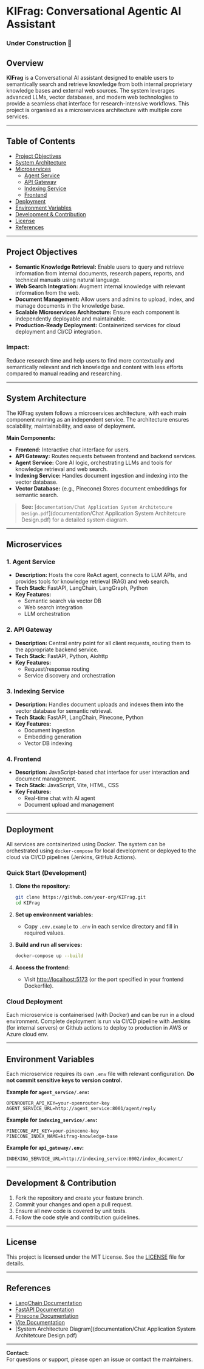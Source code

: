 # KIFrag: Conversational Agentic AI Assistant

### Under Construction :construction:

## Overview

**KIFrag** is a Conversational AI assistant designed to enable users to semantically search and retrieve knowledge from both internal proprietary knowledge bases and external web sources. The system leverages advanced LLMs, vector databases, and modern web technologies to provide a seamless chat interface for research-intensive workflows. This project is organised as a microservices architecture with multiple core services.


---

## Table of Contents

- [Project Objectives](#project-objectives)
- [System Architecture](#system-architecture)
- [Microservices](#microservices)
  - [Agent Service](#agent-service)
  - [API Gateway](#api-gateway)
  - [Indexing Service](#indexing-service)
  - [Frontend](#frontend)
- [Deployment](#deployment)
- [Environment Variables](#environment-variables)
- [Development & Contribution](#development--contribution)
- [License](#license)
- [References](#references)

---

## Project Objectives

- **Semantic Knowledge Retrieval:** Enable users to query and retrieve information from internal documents, research papers, reports, and technical manuals using natural language.
- **Web Search Integration:** Augment internal knowledge with relevant information from the web.
- **Document Management:** Allow users and admins to upload, index, and manage documents in the knowledge base.
- **Scalable Microservices Architecture:** Ensure each component is independently deployable and maintainable.
- **Production-Ready Deployment:** Containerized services for cloud deployment and CI/CD integration.

### Impact: 
Reduce research time and help users to find more contextually and semantically relevant and rich knowledge and content with less efforts compared to manual reading and researching.

---

## System Architecture

The KIFrag system follows a microservices architecture, with each main component running as an independent service. The architecture ensures scalability, maintainability, and ease of deployment.

**Main Components:**
- **Frontend:** Interactive chat interface for users.
- **API Gateway:** Routes requests between frontend and backend services.
- **Agent Service:** Core AI logic, orchestrating LLMs and tools for knowledge retrieval and web search.
- **Indexing Service:** Handles document ingestion and indexing into the vector database.
- **Vector Database:** (e.g., Pinecone) Stores document embeddings for semantic search.

> **See:** [`documentation/Chat Application System Architetcure Design.pdf`](documentation/Chat Application System Architetcure Design.pdf) for a detailed system diagram.

---

## Microservices

### 1. Agent Service

- **Description:** Hosts the core ReAct agent, connects to LLM APIs, and provides tools for knowledge retrieval (RAG) and web search.
- **Tech Stack:** FastAPI, LangChain, LangGraph, Python
- **Key Features:**
  - Semantic search via vector DB
  - Web search integration
  - LLM orchestration

### 2. API Gateway

- **Description:** Central entry point for all client requests, routing them to the appropriate backend service.
- **Tech Stack:** FastAPI, Python, Aiohttp
- **Key Features:**
  - Request/response routing
  - Service discovery and orchestration

### 3. Indexing Service

- **Description:** Handles document uploads and indexes them into the vector database for semantic retrieval.
- **Tech Stack:** FastAPI, LangChain, Pinecone, Python
- **Key Features:**
  - Document ingestion
  - Embedding generation
  - Vector DB indexing

### 4. Frontend

- **Description:** JavaScript-based chat interface for user interaction and document management.
- **Tech Stack:** JavaScript, Vite, HTML, CSS
- **Key Features:**
  - Real-time chat with AI agent
  - Document upload and management

---

## Deployment

All services are containerized using Docker. The system can be orchestrated using `docker-compose` for local development or deployed to the cloud via CI/CD pipelines (Jenkins, GitHub Actions).

### Quick Start (Development)

1. **Clone the repository:**
    ```bash
    git clone https://github.com/your-org/KIFrag.git
    cd KIFrag
    ```

2. **Set up environment variables:**
    - Copy `.env.example` to `.env` in each service directory and fill in required values.

3. **Build and run all services:**
    ```bash
    docker-compose up --build
    ```

4. **Access the frontend:**
    - Visit [http://localhost:5173](http://localhost:5173) (or the port specified in your frontend Dockerfile).

### Cloud Deployment
Each microservice is containerised (with Docker) and can be run in a cloud environment. Complete deployment is run via CI/CD pipeline with Jenkins (for internal servers) or Github actions to deploy to production in AWS or Azure cloud env.

---

## Environment Variables

Each microservice requires its own `.env` file with relevant configuration. **Do not commit sensitive keys to version control.**

**Example for `agent_service/.env`:**
```
OPENROUTER_API_KEY=your-openrouter-key
AGENT_SERVICE_URL=http://agent_service:8001/agent/reply
```

**Example for `indexing_service/.env`:**
```
PINECONE_API_KEY=your-pinecone-key
PINECONE_INDEX_NAME=kifrag-knowledge-base
```

**Example for `api_gateway/.env`:**
```
INDEXING_SERVICE_URL=http://indexing_service:8002/index_document/
```

---

## Development & Contribution

1. Fork the repository and create your feature branch.
2. Commit your changes and open a pull request.
3. Ensure all new code is covered by unit tests.
4. Follow the code style and contribution guidelines.

---

## License

This project is licensed under the MIT License. See the [LICENSE](LICENSE) file for details.

---

## References

- [LangChain Documentation](https://python.langchain.com/)
- [FastAPI Documentation](https://fastapi.tiangolo.com/)
- [Pinecone Documentation](https://docs.pinecone.io/)
- [Vite Documentation](https://vitejs.dev/)
- [System Architecture Diagram](documentation/Chat Application System Architetcure Design.pdf)

---

**Contact:**  
For questions or support, please open an issue or contact the maintainers.
